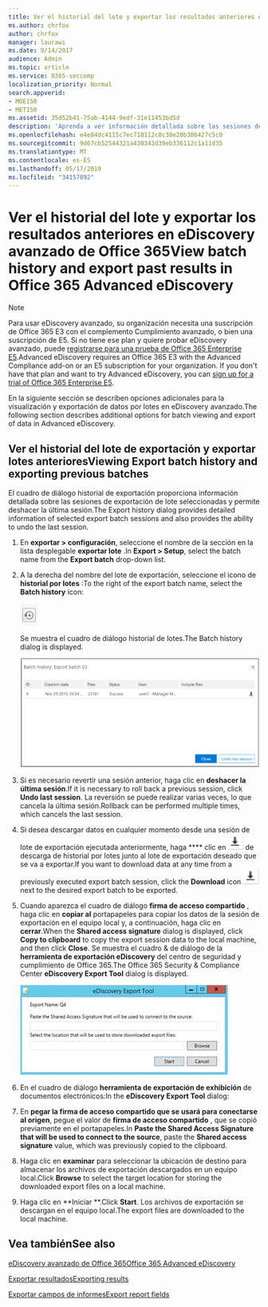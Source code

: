 ```yaml
---
title: Ver el historial del lote y exportar los resultados anteriores en eDiscovery avanzado de Office 365
ms.author: chrfox
author: chrfox
manager: laurawi
ms.date: 9/14/2017
audience: Admin
ms.topic: article
ms.service: O365-seccomp
localization_priority: Normal
search.appverid:
- MOE150
- MET150
ms.assetid: 35d52b41-75ab-4144-9edf-31e11453bd5d
description: 'Aprenda a ver información detallada sobre las sesiones de lote de exportación seleccionadas y cómo deshacer la última sesión de exportación en Office 365 Advanced eDiscovery.  '
ms.openlocfilehash: e4e84dc4115c7ec718112c8c38e20b306427c5c0
ms.sourcegitcommit: 9d67cb52544321a430343d39eb336112c1a11d35
ms.translationtype: MT
ms.contentlocale: es-ES
ms.lasthandoff: 05/17/2019
ms.locfileid: "34157892"
---
```

# <a name="view-batch-history-and-export-past-results-in-office-365-advanced-ediscovery"></a><span data-ttu-id="aa1a1-103">Ver el historial del lote y exportar los resultados anteriores en eDiscovery avanzado de Office 365</span><span class="sxs-lookup"><span data-stu-id="aa1a1-103">View batch history and export past results in Office 365 Advanced eDiscovery</span></span>

> [!NOTE]
> <span data-ttu-id="aa1a1-p101">Para usar eDiscovery avanzado, su organización necesita una suscripción de Office 365 E3 con el complemento Cumplimiento avanzado, o bien una suscripción de E5. Si no tiene ese plan y quiere probar eDiscovery avanzado, puede [registrarse para una prueba de Office 365 Enterprise E5](https://go.microsoft.com/fwlink/p/?LinkID=698279).</span><span class="sxs-lookup"><span data-stu-id="aa1a1-p101">Advanced eDiscovery requires an Office 365 E3 with the Advanced Compliance add-on or an E5 subscription for your organization. If you don't have that plan and want to try Advanced eDiscovery, you can [sign up for a trial of Office 365 Enterprise E5](https://go.microsoft.com/fwlink/p/?LinkID=698279).</span></span> 
  
<span data-ttu-id="aa1a1-106">En la siguiente sección se describen opciones adicionales para la visualización y exportación de datos por lotes en eDiscovery avanzado.</span><span class="sxs-lookup"><span data-stu-id="aa1a1-106">The following section describes additional options for batch viewing and export of data in Advanced eDiscovery.</span></span> 
  
## <a name="viewing-export-batch-history-and-exporting-previous-batches"></a><span data-ttu-id="aa1a1-107">Ver el historial del lote de exportación y exportar lotes anteriores</span><span class="sxs-lookup"><span data-stu-id="aa1a1-107">Viewing Export batch history and exporting previous batches</span></span>

<span data-ttu-id="aa1a1-108">El cuadro de diálogo historial de exportación proporciona información detallada sobre las sesiones de exportación de lote seleccionadas y permite deshacer la última sesión.</span><span class="sxs-lookup"><span data-stu-id="aa1a1-108">The Export history dialog provides detailed information of selected export batch sessions and also provides the ability to undo the last session.</span></span>
  
1. <span data-ttu-id="aa1a1-109">En **exportar \> configuración**, seleccione el nombre de la sección en la lista desplegable **exportar lote** .</span><span class="sxs-lookup"><span data-stu-id="aa1a1-109">In **Export \> Setup**, select the batch name from the **Export batch** drop-down list.</span></span> 
    
2. <span data-ttu-id="aa1a1-110">A la derecha del nombre del lote de exportación, seleccione el icono de **historial por lotes** :</span><span class="sxs-lookup"><span data-stu-id="aa1a1-110">To the right of the export batch name, select the **Batch history** icon:</span></span> 
    
    ![Icono de exportar historial por lotes](media/a14f6ef9-0c3c-4851-b65d-9380f2d8a38a.gif)
  
    <span data-ttu-id="aa1a1-112">Se muestra el cuadro de diálogo historial de lotes.</span><span class="sxs-lookup"><span data-stu-id="aa1a1-112">The Batch history dialog is displayed.</span></span>
    
    ![Exportar historial por lotes](media/04c5b75c-348c-491d-b4fe-716659333890.png)
  
3. <span data-ttu-id="aa1a1-114">Si es necesario revertir una sesión anterior, haga clic en **deshacer la última sesión**.</span><span class="sxs-lookup"><span data-stu-id="aa1a1-114">If it is necessary to roll back a previous session, click **Undo last session**.</span></span> <span data-ttu-id="aa1a1-115">La reversión se puede realizar varias veces, lo que cancela la última sesión.</span><span class="sxs-lookup"><span data-stu-id="aa1a1-115">Rollback can be performed multiple times, which cancels the last session.</span></span>
    
4. <span data-ttu-id="aa1a1-116">Si desea descargar datos en cualquier momento desde una sesión de lote de exportación ejecutada anteriormente, haga \*\*\*\* clic en ![el icono de descarga icono](media/de69b920-a6ac-4ddb-b93e-e1cc5888e6c4.gif) de descarga de historial por lotes junto al lote de exportación deseado que se va a exportar.</span><span class="sxs-lookup"><span data-stu-id="aa1a1-116">If you want to download data at any time from a previously executed export batch session, click the **Download** icon ![Export batch history download icon](media/de69b920-a6ac-4ddb-b93e-e1cc5888e6c4.gif) next to the desired export batch to be exported.</span></span> 
    
5. <span data-ttu-id="aa1a1-117">Cuando aparezca el cuadro de diálogo **firma de acceso compartido** , haga clic en **copiar al** portapapeles para copiar los datos de la sesión de exportación en el equipo local y, a continuación, haga clic en **cerrar**.</span><span class="sxs-lookup"><span data-stu-id="aa1a1-117">When the **Shared access signature** dialog is displayed, click **Copy to clipboard** to copy the export session data to the local machine, and then click **Close**.</span></span> <span data-ttu-id="aa1a1-118">Se muestra el cuadro &amp; de diálogo de la **herramienta de exportación eDiscovery** del centro de seguridad y cumplimiento de Office 365.</span><span class="sxs-lookup"><span data-stu-id="aa1a1-118">The Office 365 Security &amp; Compliance Center **eDiscovery Export Tool** dialog is displayed.</span></span> 
    
    ![Cuadro de diálogo Exportar exhibición de documentos electrónicos](media/01f79d2d-6da0-45e6-9c6f-ab12347572cb.gif)
  
6. <span data-ttu-id="aa1a1-120">En el cuadro de diálogo **herramienta de exportación de exhibición** de documentos electrónicos:</span><span class="sxs-lookup"><span data-stu-id="aa1a1-120">In the **eDiscovery Export Tool** dialog:</span></span> 
    
1. <span data-ttu-id="aa1a1-121">En **pegar la firma de acceso compartido que se usará para conectarse al origen**, pegue el valor de **firma de acceso compartido** , que se copió previamente en el portapapeles.</span><span class="sxs-lookup"><span data-stu-id="aa1a1-121">In **Paste the Shared Access Signature that will be used to connect to the source**, paste the **Shared access signature** value, which was previously copied to the clipboard.</span></span> 
    
2. <span data-ttu-id="aa1a1-122">Haga clic en **examinar** para seleccionar la ubicación de destino para almacenar los archivos de exportación descargados en un equipo local.</span><span class="sxs-lookup"><span data-stu-id="aa1a1-122">Click **Browse** to select the target location for storing the downloaded export files on a local machine.</span></span> 
    
3. <span data-ttu-id="aa1a1-123">Haga clic en  \*\*Iniciar \*\*.</span><span class="sxs-lookup"><span data-stu-id="aa1a1-123">Click **Start**.</span></span> <span data-ttu-id="aa1a1-124">Los archivos de exportación se descargan en el equipo local.</span><span class="sxs-lookup"><span data-stu-id="aa1a1-124">The export files are downloaded to the local machine.</span></span> 
    
## <a name="see-also"></a><span data-ttu-id="aa1a1-125">Vea también</span><span class="sxs-lookup"><span data-stu-id="aa1a1-125">See also</span></span>

[<span data-ttu-id="aa1a1-126">eDiscovery avanzado de Office 365</span><span class="sxs-lookup"><span data-stu-id="aa1a1-126">Office 365 Advanced eDiscovery</span></span>](office-365-advanced-ediscovery.md)
  
[<span data-ttu-id="aa1a1-127">Exportar resultados</span><span class="sxs-lookup"><span data-stu-id="aa1a1-127">Exporting results </span></span>](export-results-in-advanced-ediscovery.md)

[<span data-ttu-id="aa1a1-128">Exportar campos de informes</span><span class="sxs-lookup"><span data-stu-id="aa1a1-128">Export report fields</span></span>](export-report-fields-in-advanced-ediscovery.md)

